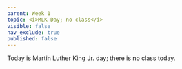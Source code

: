 ```yaml
---
parent: Week 1
topic: <i>MLK Day; no class</i>
visible: false
nav_exclude: true
published: false
---
```


Today is Martin Luther King Jr. day; there is no class today.
